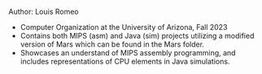 Author: Louis Romeo
- Computer Organization at the University of Arizona, Fall 2023
- Contains both MIPS (asm) and Java (sim) projects utilizing a modified version of Mars which can be found in the Mars folder.
- Showcases an understand of MIPS assembly programming, and includes representations of CPU elements in Java simulations. 

